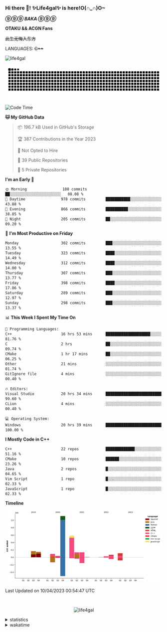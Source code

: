 ### Hi there 👋! ✨Life4gal✨ is here!O(∩_∩)O~

_**⑨⑨⑨ BAKA ⑨⑨⑨**_

**OTAKU && ACGN Fans**

~~此生无悔入东方~~

LANGUAGES: ~~C++~~

<p align="left"> <img src="https://komarev.com/ghpvc/?username=life4gal&label=Profile%20views&color=0e75b6&style=flat" alt="life4gal" /> </p>

![github contribution grid snake animation](https://raw.githubusercontent.com/Life4gal/Life4gal/snake_branch/github-contribution-grid-snake.svg)

<!--START_SECTION:waka-->
![Code Time](http://img.shields.io/badge/Code%20Time-3%2C009%20hrs%2020%20mins-blue)

**🐱 My GitHub Data** 

> 📦 196.7 kB Used in GitHub's Storage 
 > 
> 🏆 387 Contributions in the Year 2023
 > 
> 🚫 Not Opted to Hire
 > 
> 📜 39 Public Repositories 
 > 
> 🔑 5 Private Repositories 
 > 
**I'm an Early 🐤** 

```text
🌞 Morning                180 commits         ██░░░░░░░░░░░░░░░░░░░░░░░   08.08 % 
🌆 Daytime                978 commits         ███████████░░░░░░░░░░░░░░   43.88 % 
🌃 Evening                866 commits         ██████████░░░░░░░░░░░░░░░   38.85 % 
🌙 Night                  205 commits         ██░░░░░░░░░░░░░░░░░░░░░░░   09.20 % 
```
📅 **I'm Most Productive on Friday** 

```text
Monday                   302 commits         ███░░░░░░░░░░░░░░░░░░░░░░   13.55 % 
Tuesday                  323 commits         ████░░░░░░░░░░░░░░░░░░░░░   14.49 % 
Wednesday                312 commits         ████░░░░░░░░░░░░░░░░░░░░░   14.00 % 
Thursday                 307 commits         ███░░░░░░░░░░░░░░░░░░░░░░   13.77 % 
Friday                   398 commits         ████░░░░░░░░░░░░░░░░░░░░░   17.86 % 
Saturday                 289 commits         ███░░░░░░░░░░░░░░░░░░░░░░   12.97 % 
Sunday                   298 commits         ███░░░░░░░░░░░░░░░░░░░░░░   13.37 % 
```


📊 **This Week I Spent My Time On** 

```text
💬 Programming Languages: 
C++                      16 hrs 53 mins      ████████████████████░░░░░   81.76 % 
C                        2 hrs               ██░░░░░░░░░░░░░░░░░░░░░░░   09.74 % 
CMake                    1 hr 17 mins        ██░░░░░░░░░░░░░░░░░░░░░░░   06.25 % 
Other                    21 mins             ░░░░░░░░░░░░░░░░░░░░░░░░░   01.74 % 
GitIgnore file           4 mins              ░░░░░░░░░░░░░░░░░░░░░░░░░   00.40 % 

🔥 Editors: 
Visual Studio            20 hrs 34 mins      █████████████████████████   99.60 % 
CLion                    4 mins              ░░░░░░░░░░░░░░░░░░░░░░░░░   00.40 % 

💻 Operating System: 
Windows                  20 hrs 39 mins      █████████████████████████   100.00 % 
```

**I Mostly Code in C++** 

```text
C++                      22 repos            █████████████░░░░░░░░░░░░   51.16 % 
CMake                    10 repos            ██████░░░░░░░░░░░░░░░░░░░   23.26 % 
Java                     2 repos             █░░░░░░░░░░░░░░░░░░░░░░░░   04.65 % 
Vim Script               1 repo              █░░░░░░░░░░░░░░░░░░░░░░░░   02.33 % 
JavaScript               1 repo              █░░░░░░░░░░░░░░░░░░░░░░░░   02.33 % 
```



**Timeline**

![Lines of Code chart](https://raw.githubusercontent.com/Life4gal/Life4gal/main/assets/bar_graph.png)


 Last Updated on 10/04/2023 00:54:47 UTC
<!--END_SECTION:waka-->

<img src="https://wakatime.com/share/@Life4gal/86c21846-f841-4004-aed1-e1165eb797d6.svg?sanitize=true" alt=""/>

<p align="center"> <img src="./images/⑨.jpg" alt="life4gal" /> </p>

<details>
	<summary>statistics</summary>
	<img src="https://github-profile-trophy.vercel.app/?username=life4gal" alt=""/>
	<img src="https://github-readme-stats.life4gal.vercel.app/api/top-langs/?username=Life4gal&hide=html&show_icons=true&theme=synthwave&cache_seconds=1800" alt=""/>
	<img src="https://github-readme-stats.life4gal.vercel.app/api?username=Life4gal&show_icons=true&theme=synthwave&cache_seconds=1800" alt=""/>
</details>

<details>
	<summary>wakatime</summary>
	<img src="https://wakatime.com/share/@Life4gal/404666b2-d1ff-4388-94e0-a1935d341f14.svg?sanitize=true" alt=""/>
	<img src="https://wakatime.com/share/@Life4gal/972212ce-6084-4d98-a326-1997606ddf37.svg?sanitize=true" alt=""/>
	<img src="https://wakatime.com/share/@Life4gal/7ae4ead0-e1fd-412a-afcb-da977a5ae5e9.svg?sanitize=true" alt=""/>
</details>
